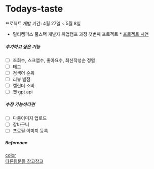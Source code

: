 # Todays-taste
프로젝트 개발 기간: 4월 27일 ~ 5월 8일 
* 멀티캠퍼스 풀스택 개발자 취업캠프 과정 첫번째 프로젝트 *
[프로젝트 시연](https://port-0-todays-taste-4c7jj2blhe0wpv6.sel4.cloudtype.app/articles/product/)





##### 추가하고 싶은 기능
- [ ] 조회수, 스크랩수, 좋아요수, 최신작성순 정렬
- [ ] 태그
- [ ] 검색어 순위
- [ ] 리뷰 별점
- [ ] 캘린더 소비 
- [ ] 챗 gpt api
##### 수정 가능하다면
- [ ] 다중이미지 업로드
- [ ] 장바구니 
- [ ] 프로필 이미지 등록
##### Reference
[color](https://colorhunt.co/palette/fff8d6f7e1aea4d0a4617a55)    
[다른팀분들 참고참고](https://hg-edu.notion.site/5ef85483e9d44113aa5da3b23c16b388?v=5e106c01e18f493bbb1113eceb76d84a)
